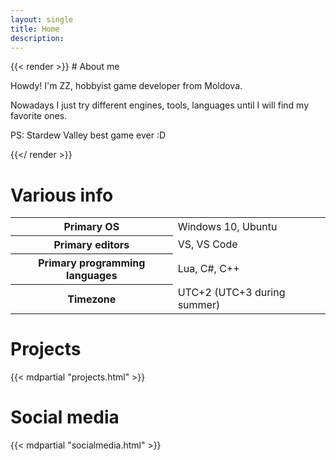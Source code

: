 ```yaml
---
layout: single
title: Home
description: 
---
```


<div class="flex-container">
    <div class="flex-item" style="flex: 2 1 300px;">
{{< render >}}
# About me

Howdy! I'm ZZ, hobbyist game developer from Moldova.

Nowadays I just try different engines, tools, languages until I will find my favorite ones.

PS: Stardew Valley best game ever :D

{{</ render >}}
    </div>
    <div class="flex-item flex-right">
        <div class="plain-table-container">
            <h1>Various info</h1>
            <table>
                <tbody>
                    <tr>
                        <th>Primary OS</th>
                        <td>Windows 10, Ubuntu</td>
                    </tr>
                    <tr>
                        <th>Primary editors</th>
                        <td>VS, VS Code</td>
                    </tr>
                    <tr>
                        <th>Primary programming languages</th>
                        <td>Lua, C#, C++</td>
                    </tr>
                    <tr>
                        <th>Timezone</th>
                        <td>UTC+2 (UTC+3 during summer)</td>
                    </tr>
                </tbody>
            </table>
        </div>
    </div>
</div>

# Projects

{{< mdpartial "projects.html" >}}

# Social media

{{< mdpartial "socialmedia.html" >}}
